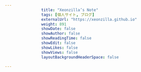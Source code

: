 ```yaml
---
                title: "Xeonzilla’s Note"
                tags: [個人サイト, ブログ]
                externalUrl: "https://xeonzilla.github.io"
                weight: 891
                showDate: false
                showAuthor: false
                showReadingTime: false
                showEdit: false
                showLikes: false
                showViews: false
                layoutBackgroundHeaderSpace: false
                
---
```


